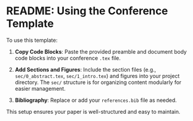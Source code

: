 # README: Using the Conference Template

To use this template:

1. **Copy Code Blocks**: Paste the provided preamble and document body code blocks into your conference `.tex` file.

2. **Add Sections and Figures**: Include the section files (e.g., `sec/0_abstract.tex`, `sec/1_intro.tex`) and figures into your project directory. The `sec/` structure is for organizing content modularly for easier management.

3. **Bibliography**: Replace or add your `references.bib` file as needed.

This setup ensures your paper is well-structured and easy to maintain.